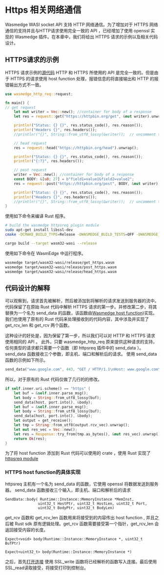 # Https 相关网络通信

Wasmedge WASI socket API 支持 HTTP 网络通信。为了增加对于 HTTPS 网络通信的支持并且与HTTP请求使用完全一致的 API ，已经增加了使用 openssl 实现的 Wasmedge 插件。在本章中，我们将给出 HTTPS 请求的示例以及相关代码设计。

## HTTPS请求的示例

HTTPS 请求示例的[源代码](https://github.com/2019zhou/wasmedge_http_req/blob/zhou/httpsreq/examples/get_https.rs) HTTP 和 HTTPS 所使用的 API 是完全一致的。但是由于 HTTPS 的请求使用 host function 处理，报错信息的将直接输出和 HTTP 的报错输出方式不一致。

```rust
use wasmedge_http_req::request;

fn main() {
// get request
    let mut writer = Vec::new(); //container for body of a response
    let res = request::get("https://httpbin.org/get", &mut writer).unwrap();

    println!("Status: {} {}", res.status_code(), res.reason());
    println!("Headers {}", res.headers());
    //println!("{}", String::from_utf8_lossy(&writer));  // uncomment this line to display the content of writer

    // head request
    res = request::head("https://httpbin.org/head").unwrap();

    println!("Status: {} {}", res.status_code(), res.reason());
    println!("{:?}", res.headers());

    // post request
    writer = Vec::new(); //container for body of a response
    const BODY: &[u8; 27] = b"field1=value1&field2=value2";
    res = request::post("https://httpbin.org/post", BODY, &mut writer).unwrap();

    println!("Status: {} {}", res.status_code(), res.reason());
    println!("Headers {}", res.headers());
    //println!("{}", String::from_utf8_lossy(&writer));  // uncomment this line to display the content of writer
}
```

使用如下命令来编译 Rust 程序。
```bash
# build the wasmedge httpsreq plugin module
sudo apt-get install libssl-dev
cmake -DCMAKE_BUILD_TYPE=Release -DWASMEDGE_BUILD_TESTS=OFF -DWASMEDGE_PLUGIN_HTTPSREQ=true  .. && make -j4

cargo build --target wasm32-wasi --release
```

使用如下命令在 WasmEdge 中运行程序。

```bash
wasmedge target/wasm32-wasi/release/get_https.wasm
wasmedge target/wasm32-wasi/release/post_https.wasm
wasmedge target/wasm32-wasi/release/head_https.wasm
```

## 代码设计的解释
可以观察到，请求首先被解析，然后被添加到将解析的请求发送到服务器的流中。代码保留了在原始 Rust 代码中解析 HTTPS 请求的第一步。并修改第二步，将其替换为一个名为 send_data 的函数，该函数由[Wasmedge host function](https://github.com/2019zhou/WasmEdge/tree/zhou/httpsreq/plugins/httpsreq))实现。我们也使用了原有的 Rust 代码来处理接收到的代码内容，其中涉及并实现了 get_rcv_len 和 get_rcv 两个函数。

这种设计的好处是，因为保留了第一步，所以我们可以对 HTTP 和 HTTPS 请求使用相同的 API 。 此外，只要 wasmedge_http_req 原来提供这种请求的支持，任何类型的请求都只需要一个函数（即 httpsreq 插件中的 send_data ）。send_data 函数接收三个参数，即主机、端口和解析后的请求。 使用 send_data 函数的示例如下所示。

```Rust
send_data("www.google.com", 443, "GET / HTTP/1.1\nHost: www.google.com\r\nConnection: Close\r\nReferer: https://www.google.com/\r\n\r\n");
```

所以，对于原有的 Rust 代码仅做了几行的的修改。
```Rust
if self.inner.uri.scheme() == "https" {
    let buf = &self.inner.parse_msg();
    let body = String::from_utf8_lossy(buf);
    send_data(host, port.into(), &body);
    let buf = &self.inner.parse_msg();
    let body = String::from_utf8_lossy(buf);
    send_data(host, port.into(), &body);
    let output = get_receive();
    let tmp = String::from_utf8(output.rcv_vec).unwrap();
    let mut res_vec = Vec::new();
    let res = Response::try_from(tmp.as_bytes(), &mut res_vec).unwrap();
    return Ok(res);
}
```

为了将 host function 添加到 Rust 代码可以使用的 crate ，使用 Rust 实现了[httpsreq module](https://github.com/2019zhou/wasmedge_http_req/blob/zhou/httpsreq/src/httpsreq.rs)

### HTTPS host function的具体实现
httpsreq 主机有一个名为 send_data 的函数，它使用 openssl 将数据发送到服务器。
send_data 函数接收三个输入，即主机、端口和解析后的请求

```
SendData::body( Runtime::Instance::MemoryInstance *MemInst,
               uint32_t HostPtr, uint32_t HostLen, uint32_t Port,
               uint32_t BodyPtr, uint32_t BodyLen)
```
   
get_rcv 函数和 get_rcv_len 函数用来将接受到的内容传出 host function , 并且之后被 Rust sdk 原有逻辑处理。get_rcv 函数需要接受第一个指针，get_rcv_len 会返回接受内容的长度。
```
Expect<void> body(Runtime::Instance::MemoryInstance *, uint32_t BufPtr)

Expect<uint32_t> body(Runtime::Instance::MemoryInstance *)
```

之后，首先[打开连接](https://github.com/WasmEdge/WasmEdge/blob/14a38e13725965026cd1f404fe552f9c41ad09a3/plugins/httpsreq/httpsreqfunc.cpp#L54-L102) 使用 SSL_write 函数将已经解析的函数写入连接。最后使用SSL_read读取接受，将接受打印到控制台。